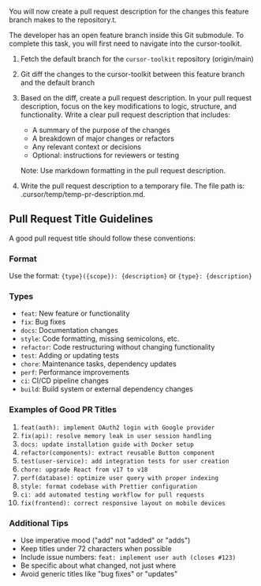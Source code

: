 You will now create a pull request description for the changes this feature branch makes to the repository.t.

The developer has an open feature branch inside this Git submodule. To complete this task, you will first need to navigate into the cursor-toolkit.

1. Fetch the default branch for the `cursor-toolkit` repository (origin/main)
2. Git diff the changes to the cursor-toolkit between this feature branch and the default branch
3. Based on the diff, create a pull request description. In your pull request description, focus on the key modifications to logic, structure, and functionality. Write a clear pull request description that includes:
   - A summary of the purpose of the changes
   - A breakdown of major changes or refactors
   - Any relevant context or decisions
   - Optional: instructions for reviewers or testing

   Note: Use markdown formatting in the pull request description.

4. Write the pull request description to a temporary file. The file path is: .cursor/temp/temp-pr-description.md.

## Pull Request Title Guidelines

A good pull request title should follow these conventions:

### Format

Use the format: `{type}({scope}): {description}` or `{type}: {description}`

### Types

- `feat`: New feature or functionality
- `fix`: Bug fixes
- `docs`: Documentation changes
- `style`: Code formatting, missing semicolons, etc.
- `refactor`: Code restructuring without changing functionality
- `test`: Adding or updating tests
- `chore`: Maintenance tasks, dependency updates
- `perf`: Performance improvements
- `ci`: CI/CD pipeline changes
- `build`: Build system or external dependency changes

### Examples of Good PR Titles

1. `feat(auth): implement OAuth2 login with Google provider`
2. `fix(api): resolve memory leak in user session handling`
3. `docs: update installation guide with Docker setup`
4. `refactor(components): extract reusable Button component`
5. `test(user-service): add integration tests for user creation`
6. `chore: upgrade React from v17 to v18`
7. `perf(database): optimize user query with proper indexing`
8. `style: format codebase with Prettier configuration`
9. `ci: add automated testing workflow for pull requests`
10. `fix(frontend): correct responsive layout on mobile devices`

### Additional Tips

- Use imperative mood ("add" not "added" or "adds")
- Keep titles under 72 characters when possible
- Include issue numbers: `feat: implement user auth (closes #123)`
- Be specific about what changed, not just where
- Avoid generic titles like "bug fixes" or "updates"

